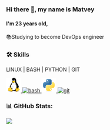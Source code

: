 ### Hi there 👋, my name is Matvey
#### I'm 23 years old,
📚Studying to become DevOps engineer

### 🛠 Skills
LINUX  |  BASH  |  PYTHON  |  GIT

<p align="left"> <a href="https://www.linux.org/" target="_blank" rel="noreferrer"> <img src="https://raw.githubusercontent.com/devicons/devicon/master/icons/linux/linux-original.svg" alt="linux" width="40" height="40"/> </a> <a href="https://www.gnu.org/software/bash/" target="_blank" rel="noreferrer"> <img src="https://www.vectorlogo.zone/logos/gnu_bash/gnu_bash-icon.svg" alt="bash" width="40" height="40"/> </a> <a href="https://www.python.org" target="_blank" rel="noreferrer"> <img src="https://raw.githubusercontent.com/devicons/devicon/master/icons/python/python-original.svg" alt="python" width="40" height="40"/> </a> <a href="https://git-scm.com/" target="_blank" rel="noreferrer"> <img src="https://www.vectorlogo.zone/logos/git-scm/git-scm-icon.svg" alt="git" width="40" height="40"/> </a> </p>


### 📊 GitHub Stats:
![](https://github-readme-stats.vercel.app/api?username=MatveyGuralskiy&theme=dark&hide_border=false&include_all_commits=false&count_private=false)<br/>
